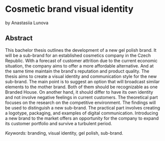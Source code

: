# Cosmetic brand visual identity

by Anastasiia Lunova

## Abstract

This bachelor thesis outlines the development of a new gel polish brand. It will be a sub-brand for an established cosmetics company in the Czech Republic. With a forecast of customer attrition due to the current economic situation, the company aims to offer a more affordable alternative. And at the same time maintain the brand's reputation and product quality. The thesis aims to create a visual identity and communication style for the new sub-brand. The main point is to suggest an option that will broadcast similar elements to the mother brand. Both of them should be recognizable as one Branded House. On another hand, it should differ to have its own identity and not involve negative feelings in current customers.
The theoretical part focuses on the research on the competitive environment. The findings will be used to distinguish a new sub-brand. The practical part involves creating a logotype, packaging, and examples of digital communication. Introducing a new brand to the market offers an opportunity for the company to expand its customer portfolio and survive a turbulent period.


*Keywords:* branding, visual identity, gel polish, sub-brand.
